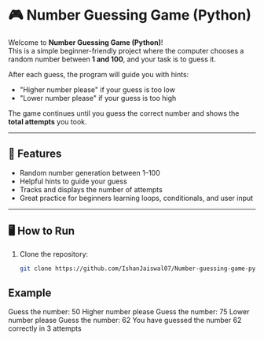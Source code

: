 # 🎮 Number Guessing Game (Python)

Welcome to **Number Guessing Game (Python)**!  
This is a simple beginner-friendly project where the computer chooses a random number between **1 and 100**, and your task is to guess it.  

After each guess, the program will guide you with hints:  
- "Higher number please" if your guess is too low  
- "Lower number please" if your guess is too high  

The game continues until you guess the correct number and shows the **total attempts** you took.

---

## 🚀 Features
- Random number generation between 1–100  
- Helpful hints to guide your guess  
- Tracks and displays the number of attempts  
- Great practice for beginners learning loops, conditionals, and user input  

---

## 🖥️ How to Run
1. Clone the repository:
   ```bash
   git clone https://github.com/IshanJaiswal07/Number-guessing-game-python-.git

## Example

Guess the number: 50
Higher number please
Guess the number: 75
Lower number please
Guess the number: 62
You have guessed the number 62 correctly in 3 attempts
